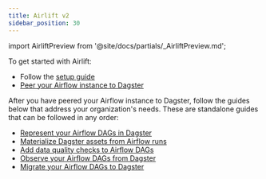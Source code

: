 ```yaml
---
title: Airlift v2
sidebar_position: 30
---
```


import AirliftPreview from '@site/docs/partials/\_AirliftPreview.md';

<AirliftPreview />

To get started with Airlift:
* Follow the [setup guide](/guides/labs/airlift/setup)
* [Peer your Airflow instance to Dagster](/guides/labs/airlift/peer-airflow-to-dagster)

After you have peered your Airflow instance to Dagster, follow the guides below that address your organization's needs. These are standalone guides that can be followed in any order:

* [Represent your Airflow DAGs in Dagster](/guides/labs/airlift/represent-airflow-dags-in-dagster)
* [Materialize Dagster assets from Airflow runs](/guides/labs/airlift/materialize-dagster-assets-from-airflow-runs)
* [Add data quality checks to Airflow DAGs](/guides/labs/airlift/add-data-quality-checks-to-airflow-dags)
* [Observe your Airflow DAGs from Dagster](/guides/labs/airlift/observe-airflow-dags-from-dagster)
* [Migrate your Airflow DAGs to Dagster](/guides/labs/airlift/migrate-airflow-dags)
